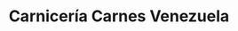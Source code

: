 ---
title: "Carnicería Carnes Venezuela"
url: /caracas/carniceria-carnes-venezuela/
shop: carnicero
---